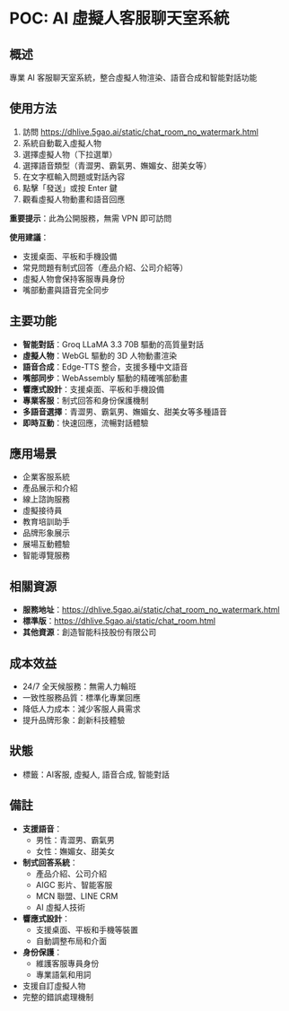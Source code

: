 # POC: AI 虛擬人客服聊天室系統

## 概述
專業 AI 客服聊天室系統，整合虛擬人物渲染、語音合成和智能對話功能

## 使用方法
1. 訪問 https://dhlive.5gao.ai/static/chat_room_no_watermark.html
2. 系統自動載入虛擬人物
3. 選擇虛擬人物（下拉選單）
4. 選擇語音類型（青澀男、霸氣男、嫵媚女、甜美女等）
5. 在文字框輸入問題或對話內容
6. 點擊「發送」或按 Enter 鍵
7. 觀看虛擬人物動畫和語音回應

**重要提示**：此為公開服務，無需 VPN 即可訪問

**使用建議**：
- 支援桌面、平板和手機設備
- 常見問題有制式回答（產品介紹、公司介紹等）
- 虛擬人物會保持客服專員身份
- 嘴部動畫與語音完全同步

## 主要功能
- **智能對話**：Groq LLaMA 3.3 70B 驅動的高質量對話
- **虛擬人物**：WebGL 驅動的 3D 人物動畫渲染
- **語音合成**：Edge-TTS 整合，支援多種中文語音
- **嘴部同步**：WebAssembly 驅動的精確嘴部動畫
- **響應式設計**：支援桌面、平板和手機設備
- **專業客服**：制式回答和身份保護機制
- **多語音選擇**：青澀男、霸氣男、嫵媚女、甜美女等多種語音
- **即時互動**：快速回應，流暢對話體驗

## 應用場景
- 企業客服系統
- 產品展示和介紹
- 線上諮詢服務
- 虛擬接待員
- 教育培訓助手
- 品牌形象展示
- 展場互動體驗
- 智能導覽服務

## 相關資源
- **服務地址**：https://dhlive.5gao.ai/static/chat_room_no_watermark.html
- **標準版**：https://dhlive.5gao.ai/static/chat_room.html
- **其他資源**：創造智能科技股份有限公司

## 成本效益
- 24/7 全天候服務：無需人力輪班
- 一致性服務品質：標準化專業回應
- 降低人力成本：減少客服人員需求
- 提升品牌形象：創新科技體驗

## 狀態
- 標籤：AI客服, 虛擬人, 語音合成, 智能對話

## 備註
- **支援語音**：
  - 男性：青澀男、霸氣男
  - 女性：嫵媚女、甜美女
- **制式回答系統**：
  - 產品介紹、公司介紹
  - AIGC 影片、智能客服
  - MCN 聯盟、LINE CRM
  - AI 虛擬人技術
- **響應式設計**：
  - 支援桌面、平板和手機等裝置
  - 自動調整布局和介面
- **身份保護**：
  - 維護客服專員身份
  - 專業語氣和用詞
- 支援自訂虛擬人物
- 完整的錯誤處理機制

